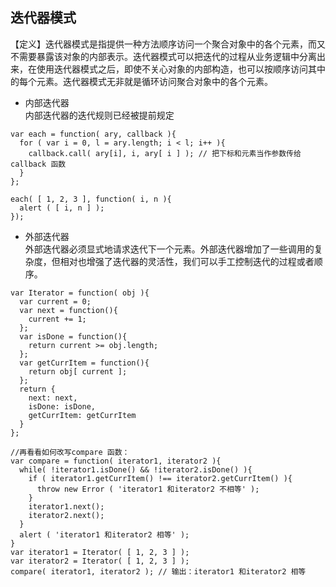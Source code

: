 ## 迭代器模式  
【定义】迭代器模式是指提供一种方法顺序访问一个聚合对象中的各个元素，而又不需要暴露该对象的内部表示。迭代器模式可以把迭代的过程从业务逻辑中分离出来，在使用迭代器模式之后，即使不关心对象的内部构造，也可以按顺序访问其中的每个元素。迭代器模式无非就是循环访问聚合对象中的各个元素。 
* 内部迭代器  
内部迭代器的迭代规则已经被提前规定  
```
var each = function( ary, callback ){
  for ( var i = 0, l = ary.length; i < l; i++ ){
    callback.call( ary[i], i, ary[ i ] ); // 把下标和元素当作参数传给callback 函数
  }
};

each( [ 1, 2, 3 ], function( i, n ){
  alert ( [ i, n ] );
});
```
* 外部迭代器  
外部迭代器必须显式地请求迭代下一个元素。外部迭代器增加了一些调用的复杂度，但相对也增强了迭代器的灵活性，我们可以手工控制迭代的过程或者顺序。  
```
var Iterator = function( obj ){
  var current = 0;
  var next = function(){
    current += 1;
  };
  var isDone = function(){
    return current >= obj.length;
  };
  var getCurrItem = function(){
    return obj[ current ];
  };
  return {
    next: next,
    isDone: isDone,
    getCurrItem: getCurrItem
  }
};

//再看看如何改写compare 函数：
var compare = function( iterator1, iterator2 ){
  while( !iterator1.isDone() && !iterator2.isDone() ){
    if ( iterator1.getCurrItem() !== iterator2.getCurrItem() ){
      throw new Error ( 'iterator1 和iterator2 不相等' );
    }
    iterator1.next();
    iterator2.next();
  }
  alert ( 'iterator1 和iterator2 相等' );
}
var iterator1 = Iterator( [ 1, 2, 3 ] );
var iterator2 = Iterator( [ 1, 2, 3 ] );
compare( iterator1, iterator2 ); // 输出：iterator1 和iterator2 相等
```
